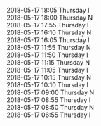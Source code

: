 2018-05-17 18:05 Thursday  I  
2018-05-17 18:00 Thursday  N  
2018-05-17 17:55 Thursday  I  
2018-05-17 16:10 Thursday  N  
2018-05-17 16:05 Thursday  I  
2018-05-17 11:55 Thursday  N  
2018-05-17 11:50 Thursday  I  
2018-05-17 11:15 Thursday  N  
2018-05-17 11:05 Thursday  I  
2018-05-17 10:15 Thursday  N  
2018-05-17 10:10 Thursday  I  
2018-05-17 09:00 Thursday  N  
2018-05-17 08:55 Thursday  I  
2018-05-17 08:50 Thursday  N  
2018-05-17 06:55 Thursday  I  
